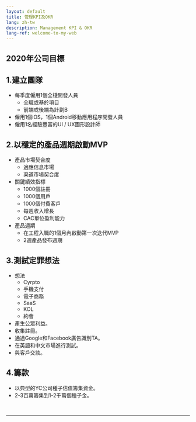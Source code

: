 ```yaml
---
layout: default
title: 管理KPI及OKR
lang: zh-tw
description: Management KPI & OKR
lang-ref: welcome-to-my-web
---
```




## 2020年公司目標

## 1.建立團隊

* 每季度僱用1個全棧開發人員
	* 全職或基於項目
	* 前端或後端為計劃B
* 僱用1個iOS，1個Android移動應用程序開發人員
* 僱用1名經驗豐富的UI / UX圖形設計師

## 2.以穩定的產品週期啟動MVP

* 產品市場契合度
	* 適應信息市場
	* 渠道市場契合度
* 關鍵績效指標
	* 1000個註冊
	* 1000個用戶
	* 1000個付費客戶
	* 每週收入增長
	* CAC單位盈利能力
* 產品週期
	* 在工程入職的1個月內啟動第一次迭代MVP
	* 2週產品發布週期


## 3.測試定罪想法

* 想法
	* Cyrpto
	* 手機支付
	* 電子商務
	* SaaS
	* KOL
	* 約會
* 產生公眾利益。
* 收集註冊。
* 通過Google和Facebook廣告識別TA。
* 在英語和中文市場進行測試。
* 與客戶交談。

## 4.籌款

* 以典型的YC公司種子估值籌集資金。
* 2-3百萬籌集到1-2千萬個種子金。

<br>

---

<br>

